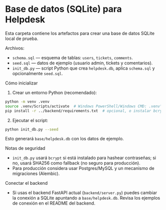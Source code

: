 # Base de datos (SQLite) para Helpdesk

Esta carpeta contiene los artefactos para crear una base de datos SQLite local de prueba.

Archivos:

- `schema.sql` — esquema de tablas: `users`, `tickets`, `comments`.
- `seed.sql` — datos de ejemplo (usuario admin, tickets y comentarios).
- `init_db.py` — script Python que crea `helpdesk.db`, aplica `schema.sql` y opcionalmente `seed.sql`.

Cómo inicializar

1. Crear un entorno Python (recomendado):

```bash
python -m venv .venv
source .venv/Scripts/activate  # Windows PowerShell/Windows CMD: .venv\Scripts\activate
pip install -r ../backend/requirements.txt  # opcional, o instalar bcrypt si lo deseas
```

2. Ejecutar el script:

```bash
python init_db.py --seed
```

Esto generará `base/helpdesk.db` con los datos de ejemplo.

Notas de seguridad

- `init_db.py` usará `bcrypt` si está instalado para hashear contraseñas; si no, usará SHA256 como fallback (no seguro para producción).
- Para producción considera usar Postgres/MySQL y un mecanismo de migraciones (Alembic).

Conectar el backend

- Si usas el backend FastAPI actual (`backend/server.py`) puedes cambiar la conexión a SQLite apuntando a `base/helpdesk.db`. Revisa los ejemplos de conexión en el README del backend.
